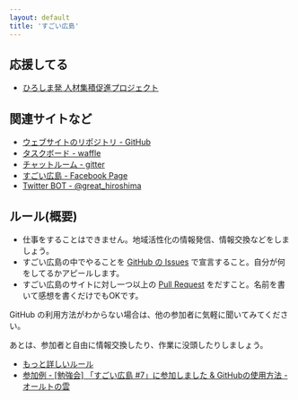 ```yaml
---
layout: default
title: 'すごい広島'
---
```


## 応援してる

* [ひろしま発 人材集積促進プロジェクト](http://hiro-hata.com/)

## 関連サイトなど

* [ウェブサイトのリポジトリ - GitHub](https://github.com/great-h/)
* [タスクボード - waffle](https://waffle.io/great-h/great-h.github.io)
* [チャットルーム - gitter](https://gitter.im/great-h)
* [すごい広島 - Facebook Page](https://www.facebook.com/great.hiroshima)
* [Twitter BOT - @great_hiroshima](https://twitter.com/great_hiroshima)

## ルール(概要)

* 仕事をすることはできません。地域活性化の情報発信、情報交換などをしましょう。
* すごい広島の中でやることを [GitHub の Issues](https://github.com/great-h/great-h.github.io/issues?state=open) で宣言すること。自分が何をしてるかアピールします。
* すごい広島のサイトに対し一つ以上の [Pull Request](https://github.com/great-h/great-h.github.io/pulls) をだすこと。名前を書いて感想を書くだけでもOKです。

GitHub の利用方法がわからない場合は、他の参加者に気軽に聞いてみてください。

あとは、参加者と自由に情報交換したり、作業に没頭したりしましょう。

* [もっと詳しいルール](/rule.html)
* [参加例 - [勉強会] 「すごい広島 #7」に参加しました & GitHubの使用方法 - オールトの雲](http://ooltcloud.azurewebsites.net/201307/article_04231557.html)
